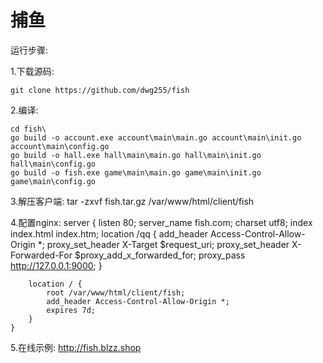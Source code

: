 # 捕鱼

运行步骤:

1.下载源码:

    git clone https://github.com/dwg255/fish

2.编译:

    cd fish\
    go build -o account.exe account\main\main.go account\main\init.go account\main\config.go
    go build -o hall.exe hall\main\main.go hall\main\init.go hall\main\config.go
    go build -o fish.exe game\main\main.go game\main\init.go game\main\config.go

3.解压客户端:
    tar -zxvf fish.tar.gz /var/www/html/client/fish

4.配置nginx:
    server {
        listen       80;
        server_name  fish.com;
        charset utf8;
        index index.html index.htm;
        location /qq {
            add_header Access-Control-Allow-Origin *;
            proxy_set_header X-Target $request_uri;
            proxy_set_header X-Forwarded-For $proxy_add_x_forwarded_for;
            proxy_pass http://127.0.0.1:9000;
        }

        location / {
            root /var/www/html/client/fish;
            add_header Access-Control-Allow-Origin *;
            expires 7d;
        }
    }

    
5.在线示例:
     http://fish.blzz.shop



